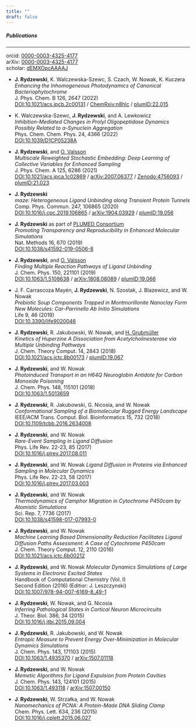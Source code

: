 ```yaml
---
title: ""
draft: false
---
```


##### Publications
---

orcid: [0000-0003-4325-4177](https://orcid.org/0000-0003-4325-4177)  
arXiv: [0000-0003-4325-4177](https://arxiv.org/a/0000-0003-4325-4177.html)  
scholar: [dEMXOpcAAAAJ](https://scholar.google.pl/citations?&user=dEMXOpcAAAAJ)  

* __J. Rydzewski__, K. Walczewska-Szewc, S. Czach, W. Nowak, K. Kuczera  
  *Enhancing the Inhomogeneous Photodynamics of Canonical Bacteriophytochrome*  
  J. Phys. Chem. B 126, 2647 (2022)  
  [DOI:10.1021/acs.jpcb.2c00131](https://doi.org/10.1021/acs.jpcb.2c00131) /
  [ChemRxiv:n8hlc](https://doi.org/10.26434/chemrxiv-2021-n8hlc-v2) /
  [plumID:22.015](https://plumed-nest.org/eggs/22/015/)

* K. Walczewska-Szewc, __J. Rydzewski__, and A. Lewkowicz  
  *Inhibition-Mediated Changes in Prolyl Oligopeptidase Dynamics Possibly Related to α-Synuclein Aggregation*  
  Phys. Chem. Chem. Phys. 24, 4366 (2022)  
  [DOI:10.1039/D1CP05238A](https://doi.org/10.1039/D1CP05238A)  

* __J. Rydzewski__, and [O. Valsson](https://www2.mpip-mainz.mpg.de/~valsson/)  
  *Multiscale Reweighted Stochastic Embedding: Deep Learning of Collective Variables for Enhanced Sampling*  
  J. Phys. Chem. A 125, 6286 (2021)  
  [DOI:10.1021/acs.jpca.1c02869](https://doi.org/10.1021/acs.jpca.1c02869) /
  [arXiv:2007.06377](https://arxiv.org/abs/2007.06377) /
  [Zenodo:4756093](https://zenodo.org/record/4756093) /
  [plumID:21.023](https://www.plumed-nest.org/eggs/21/023/)
  
* __J. Rydzewski__  
  *maze: Heterogeneous Ligand Unbinding along Transient Protein Tunnels*  
  Comp. Phys. Commun. 247, 106865 (2020)  
  [DOI:10.1016/j.cpc.2019.106865](https://doi.org/10.1016/j.cpc.2019.106865) /
  [arXiv:1904.03929](https://arxiv.org/abs/1904.03929) /
  [plumID:19.056](https://www.plumed-nest.org/eggs/19/056/)

* __J. Rydzewski__ as part of [PLUMED Consortium](https://www.plumed-nest.org/consortium.html)  
  *Promoting Transparency and Reproducibility in Enhanced Molecular Simulations*  
  Nat. Methods 16, 670 (2019)  
  [DOI:10.1038/s41592-019-0506-8](https://doi.org/10.1038/s41592-019-0506-8)

* __J. Rydzewski__, and [O. Valsson](https://www2.mpip-mainz.mpg.de/~valsson/)  
  *Finding Multiple Reaction Pathways of Ligand Unbinding*  
  J. Chem. Phys. 150, 221101 (2019)  
  [DOI:10.1063/1.5108638](https://doi.org/10.1063/1.5108638) /
  [arXiv:1808.08089](https://arxiv.org/abs/1808.08089) /
  [plumID:19.066](https://www.plumed-nest.org/eggs/19/066/)

* J. F. Carrascoza Mayén, __J. Rydzewski__, N. Szostak, J. Blazewicz, and W. Nowak  
  *Prebiotic Soup Components Trapped in Montmorillonite Nanoclay Form New Molecules: Car-Parrinello Ab Initio Simulations*  
  Life 9, 46 (2019)  
  [DOI:10.3390/life9020046](https://doi.org/10.3390/life9020046)

* __J. Rydzewski__, R. Jakubowski, W. Nowak, and [H. Grubmüller](https://www.mpibpc.mpg.de/grubmueller)  
  *Kinetics of Huperzine A Dissociation from Acetylcholinesterase via Multiple Unbinding Pathways*  
  J. Chem. Theory Comput. 14, 2843 (2018)  
  [DOI:10.1021/acs.jctc.8b00173](https://doi.org/10.1021/acs.jctc.8b00173) /
  [plumID:19.067](https://www.plumed-nest.org/eggs/19/067/)

* __J. Rydzewski__, and W. Nowak  
  *Photoinduced Transport in an H64Q Neuroglobin Antidote for Carbon Monoxide Poisoning*  
  J. Chem. Phys. 148, 115101 (2018)  
  [DOI:10.1063/1.5013659](https://doi.org/10.1063/1.5013659)

* __J. Rydzewski__, R. Jakubowski, G. Nicosia, and W. Nowak  
 *Conformational Sampling of a Biomolecular Rugged Energy Landscape*  
 IEEE/ACM Trans. Comput. Biol. Bioinformatics 15, 732 (2018)  
 [DOI:10.1109/tcbb.2016.2634008](https://doi.org/10.1109/TCBB.2016.2634008)

* __J. Rydzewski__, and W. Nowak  
  *Rare-Event Sampling in Ligand Diffusion*  
  Phys. Life Rev. 22-23, 85 (2017)  
  [DOI:10.1016/j.plrev.2017.08.011](https://doi.org/10.1016/j.plrev.2017.08.011)

* __J. Rydzewski__, and W. Nowak
  *Ligand Diffusion in Proteins via Enhanced Sampling in Molecular Dynamics*  
  Phys. Life Rev. 22-23, 58 (2017)  
  [DOI:10.1016/j.plrev.2017.03.003](https://doi.org/10.1016/j.plrev.2017.03.003)

* __J. Rydzewski__, and W. Nowak  
  *Thermodynamics of Camphor Migration in Cytochrome P450cam by Atomistic Simulations*  
  Sci. Rep. 7, 7736 (2017)  
  [DOI:10.1038/s41598-017-07993-0](https://doi.org/10.1038/s41598-017-07993-0)

* __J. Rydzewski__, and W. Nowak  
  *Machine Learning Based Dimensionality Reduction Facilitates Ligand Diffusion Paths Assessment: A Case of Cytochrome P450cam*  
  J. Chem. Theory Comput. 12, 2110 (2016)  
  [DOI:10.1021/acs.jctc.6b00212](https://doi.org/10.1021/acs.jctc.6b00212)

* __J. Rydzewski__, and W. Nowak
  *Molecular Dynamics Simulations of Large Systems in Electronic Excited States*  
  Handbook of Computational Chemistry (Vol. I)  
  Second Edition (2016) (Editior: J. Leszczynski)  
  [DOI:10.1007/978-94-007-6169-8_49-1](https://doi.org/10.1007/978-94-007-6169-8_49-1)

* __J. Rydzewski__, W. Nowak, and G. Nicosia  
  *Inferring Pathological States in Cortical Neuron Microcircuits*  
  J. Theor. Biol. 386, 34 (2015)  
  [DOI:10.1016/j.jtbi.2015.09.004](https://doi.org/10.1016/j.jtbi.2015.09.004)

* __J. Rydzewski__, R. Jakubowski, and W. Nowak  
  *Entropic Measure to Prevent Energy Over-Minimization in Molecular Dynamics Simulations*  
  J. Chem. Phys. 143, 171103 (2015)  
  [DOI:10.1063/1.4935370](https://doi.org/10.1063/1.4935370) /
  [arXiv:1507.01118](https://arxiv.org/abs/1507.01118)

* __J. Rydzewski__, and W. Nowak  
  *Memetic Algorithms for Ligand Expulsion from Protein Cavities*  
  J. Chem. Phys. 143, 124101 (2015)  
  [DOI:10.1063/1.493118](https://doi.org/10.1063/1.4931181) /
  [arXiv:1507.00150](https://arxiv.org/abs/1507.00150)

* __J. Rydzewski__, W. Strzałka, and W. Nowak  
  *Nanomechanics of PCNA: A Protein-Made DNA Sliding Clamp*  
  Chem. Phys. Lett. 634, 236 (2015)  
  [DOI:10.1016/j.cplett.2015.06.027](https://doi.org/10.1016/j.cplett.2015.06.027)
